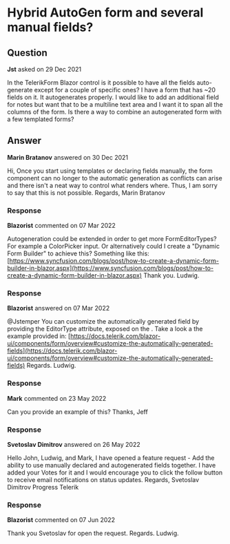 # Hybrid AutoGen form and several manual fields?

## Question

**Jst** asked on 29 Dec 2021

In the TelerikForm Blazor control is it possible to have all the fields auto-generate except for a couple of specific ones? I have a form that has ~20 fields on it. It autogenerates properly. I would like to add an additional field for notes but want that to be a multiline text area and I want it to span all the columns of the form. Is there a way to combine an autogenerated form with a few templated forms?

## Answer

**Marin Bratanov** answered on 30 Dec 2021

Hi, Once you start using templates or declaring fields manually, the form component can no longer to the automatic generation as conflicts can arise and there isn't a neat way to control what renders where. Thus, I am sorry to say that this is not possible. Regards, Marin Bratanov

### Response

**Blazorist** commented on 07 Mar 2022

Autogeneration could be extended in order to get more FormEditorTypes? For example a ColorPicker input. Or alternatively could I create a "Dynamic Form Builder" to achieve this? Something like this: [https://www.syncfusion.com/blogs/post/how-to-create-a-dynamic-form-builder-in-blazor.aspx](https://www.syncfusion.com/blogs/post/how-to-create-a-dynamic-form-builder-in-blazor.aspx) Thank you. Ludwig.

### Response

**Blazorist** answered on 07 Mar 2022

@Jstemper You can customize the automatically generated field by providing the EditorType attribute, exposed on the <FormItem>. Take a look a the example provided in: [https://docs.telerik.com/blazor-ui/components/form/overview#customize-the-automatically-generated-fields](https://docs.telerik.com/blazor-ui/components/form/overview#customize-the-automatically-generated-fields) Regards. Ludwig.

### Response

**Mark** commented on 23 May 2022

Can you provide an example of this? Thanks, Jeff

### Response

**Svetoslav Dimitrov** answered on 26 May 2022

Hello John, Ludwig, and Mark, I have opened a feature request - Add the ability to use manually declared and autogenerated fields together. I have added your Votes for it and I would encourage you to click the follow button to receive email notifications on status updates. Regards, Svetoslav Dimitrov Progress Telerik

### Response

**Blazorist** commented on 07 Jun 2022

Thank you Svetoslav for open the request. Regards. Ludwig.
